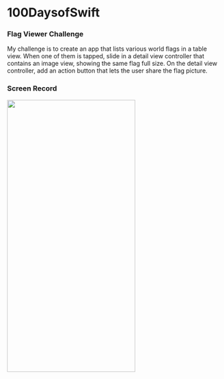 # 100DaysofSwift
### Flag Viewer Challenge
My challenge is to create an app that lists various world flags in a table view. When one of them is tapped, slide in a detail view controller that contains an image view, showing the same flag full size. On the detail view controller, add an action button that lets the user share the flag picture.
### Screen Record
<img src="https://user-images.githubusercontent.com/100798803/160018112-3fae73f2-8475-482b-8b8e-0b922b8906f3.png" width="300" height="635"/>
